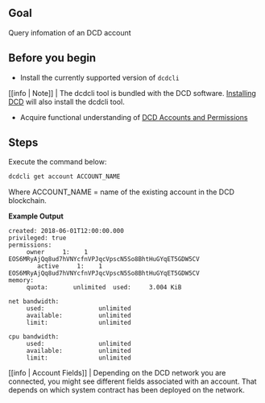 ## Goal

Query infomation of an DCD account

## Before you begin

* Install the currently supported version of `dcdcli`

[[info | Note]]
| The dcdcli tool is bundled with the DCD software. [Installing DCD](../../00_install/index.md) will also install the dcdcli tool. 

* Acquire functional understanding of [DCD Accounts and Permissions](https://developers.eos.io/welcome/v2.1/protocol/accounts_and_permissions)


## Steps

Execute the command below:

```sh
dcdcli get account ACCOUNT_NAME
```
Where ACCOUNT_NAME = name of the existing account in the DCD blockchain.

**Example Output**

```console
created: 2018-06-01T12:00:00.000
privileged: true
permissions:
     owner     1:    1 EOS6MRyAjQq8ud7hVNYcfnVPJqcVpscN5So8BhtHuGYqET5GDW5CV
        active     1:    1 EOS6MRyAjQq8ud7hVNYcfnVPJqcVpscN5So8BhtHuGYqET5GDW5CV
memory:
     quota:       unlimited  used:     3.004 KiB

net bandwidth:
     used:               unlimited
     available:          unlimited
     limit:              unlimited

cpu bandwidth:
     used:               unlimited
     available:          unlimited
     limit:              unlimited
```

[[info | Account Fields]]
| Depending on the DCD network you are connected, you might see different fields associated with an account. That depends on which system contract has been deployed on the network.

